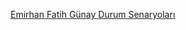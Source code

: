 [Emirhan Fatih Günay Durum Senaryoları](https://github.com/user-attachments/files/19509974/EmirhanFatihGunay-KullaniciSenaryosu.pdf?raw=true)

